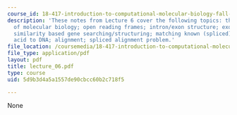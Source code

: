 ```yaml
---
course_id: 18-417-introduction-to-computational-molecular-biology-fall-2004
description: 'These notes from Lecture 6 cover the following topics: the central dogma
  of molecular biology; open reading frames; intron/exon structure; exon chaining;
  similarity based gene searching/structuring; matching known (spliced) mRNA; amino
  acid to DNA; alignment; spliced alignment problem.'
file_location: /coursemedia/18-417-introduction-to-computational-molecular-biology-fall-2004/5d9b3d4a5a1557de90cbcc60b2c718f5_lecture_06.pdf
file_type: application/pdf
layout: pdf
title: lecture_06.pdf
type: course
uid: 5d9b3d4a5a1557de90cbcc60b2c718f5

---
```

None